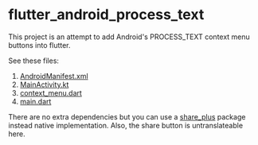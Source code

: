 # flutter_android_process_text
This project is an attempt to add Android's PROCESS_TEXT context menu buttons into flutter.

See these files:
1. [AndroidManifest.xml](android/app/src/main/AndroidManifest.xml)
2. [MainActivity.kt](android/app/src/main/kotlin/com/example/androidflutterselect/MainActivity.kt)
3. [context_menu.dart](lib/context_menu.dart)
4. [main.dart](lib/main.dart)

There are no extra dependencies but you can use a [share_plus](https://pub.dev/packages/share_plus) package instead native implementation. Also, the share button is untranslateable here.
